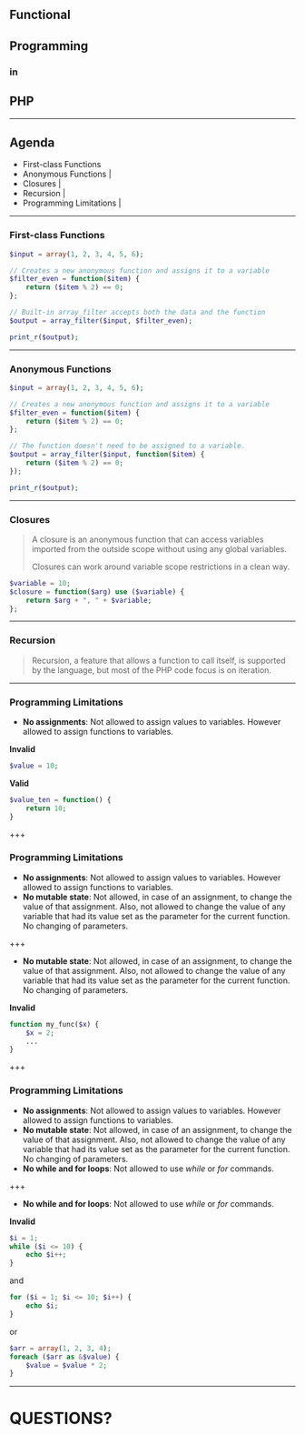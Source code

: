 ## Functional

## Programming

### in

## PHP 

---

## Agenda

- First-class Functions
- Anonymous Functions |
- Closures |
- Recursion |
- Programming Limitations |

---

### First-class Functions

```php
$input = array(1, 2, 3, 4, 5, 6);

// Creates a new anonymous function and assigns it to a variable
$filter_even = function($item) {
    return ($item % 2) == 0;
};

// Built-in array_filter accepts both the data and the function
$output = array_filter($input, $filter_even);

print_r($output);
```

---

### Anonymous Functions

```php
$input = array(1, 2, 3, 4, 5, 6);

// Creates a new anonymous function and assigns it to a variable
$filter_even = function($item) {
    return ($item % 2) == 0;
};

// The function doesn't need to be assigned to a variable.
$output = array_filter($input, function($item) {
    return ($item % 2) == 0;
});

print_r($output);

```

---

### Closures

> A closure is an anonymous function that can access variables imported from the outside scope without using any global variables.
>
> Closures can work around variable scope restrictions in a clean way.

```php
$variable = 10;
$closure = function($arg) use ($variable) {
    return $arg + ", " + $variable;
};
```

---

### Recursion

> Recursion, a feature that allows a function to call itself, is supported by the language, but most of the PHP code focus is on iteration.

---

### Programming Limitations

- **No assignments**: Not allowed to assign values to variables. However allowed to assign functions to variables.

**Invalid**

```php
$value = 10;
```

**Valid**

```php
$value_ten = function() {
    return 10;
}
```

+++

### Programming Limitations

- **No assignments**: Not allowed to assign values to variables. However allowed to assign functions to variables.
- **No mutable state**: Not allowed, in case of an assignment, to change the value of that assignment.  Also, not allowed to change the value of any variable that had its value set as the parameter for the current function.  No changing of parameters.

+++

- **No mutable state**: Not allowed, in case of an assignment, to change the value of that assignment.  Also, not allowed to change the value of any variable that had its value set as the parameter for the current function.  No changing of parameters.

**Invalid**

```php
function my_func($x) {
    $x = 2;
    ...
}
```

+++

### Programming Limitations

- **No assignments**: Not allowed to assign values to variables. However allowed to assign functions to variables.
- **No mutable state**: Not allowed, in case of an assignment, to change the value of that assignment.  Also, not allowed to change the value of any variable that had its value set as the parameter for the current function.  No changing of parameters.
- **No while and for loops**: Not allowed to use *while* or *for* commands.

+++

- **No while and for loops**: Not allowed to use *while* or *for* commands.

**Invalid**

```php
$i = 1;
while ($i <= 10) {
    echo $i++;
}
```

and

```php
for ($i = 1; $i <= 10; $i++) {
    echo $i;
}
```

or

```php
$arr = array(1, 2, 3, 4);
foreach ($arr as &$value) {
    $value = $value * 2;
}
```

---


# QUESTIONS?
